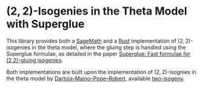 # $(2,2)$-Isogenies in the Theta Model with Superglue

This library provides both a [SageMath](https://www.sagemath.org) and a [Rust](https://www.rust-lang.org/com) implementation of $(2,2)$-isogenies in the theta model, where the gluing step is handled using the Superglue formulae, as detailed in the paper [Superglue: Fast formulae for (2,2)-gluing isogenies](https://eprint.iacr.org/2025/736).


Both implementations are built upon the implementation of $(2,2)$-isognies in the theta model by [Dartois–Maino–Pope–Robert](https://eprint.iacr.org/2023/1747), available [two-isogeny](https://github.com/ThetaIsogenies/two-isogenies).
